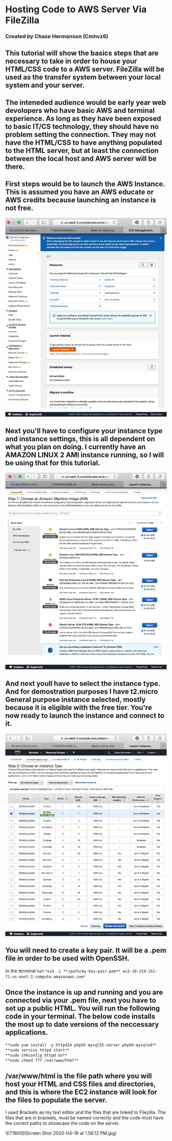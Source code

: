 # Hosting Code to AWS Server Via FileZilla
### Created by Chase Hermanson (Cmhvz6)

## This tutorial will show the basics steps that are necessary to take in order to house your HTML/CSS code to a AWS server. FileZilla will be used as the transfer system between your local system and your server.
## The inteneded audience would be early year web devolopers who have basic AWS and terminal experience. As long as they have been exposed to basic IT/CS technology, they should have no problem setting the connection. They may not have the HTML/CSS to have anything populated to the HTML server, but at least the connection between the local host and AWS server will be there.


## First steps would be to launch the AWS Instance. This is assumed you have an AWS educate or AWS credits because launching an instance is not free.


![IT1600](LaunchInstance.jpg)

## Next you'll have to configure your instance type and instance settings, this is all dependent on what you plan on doing. I currently have an AMAZON LINUX 2 AMI instance running, so I will be using that for this tutorial.

![IT1600](SelectType.jpg)

## And next youll have to select the instance type. And for demostration purposes I have t2.micro General purpose instance selected, mostly because it is eligible with the free tier. You're now ready to launch the instance and connect to it.

![IT1600](Settings.jpg)

## You will need to create a key pair. It will be a .pem file in order to be used with OpenSSH.

In the terminal run ``` *ssh -i **/path/my-key-pair.pem** ec2-18-219-151-71.us-east-2.compute.amazonaws.com* ```


## Once the instance is up and running and you are connected via your .pem file, next you have to set up a public HTML. You will run the following code in your terminal. The below code installs the most up to date versions of the neccessary applications.

```
**sudo yum install -y httpd24 php56 mysql55-server php56-mysqlnd**
**sudo service httpd start**
**sudo chkconfig httpd on**
**sudo chmod 777 /var/www/html**
```

## /var/www/html is the file path where you will host your HTML and CSS files and directories, and this is where the EC2 instance will look for the files to populate the server.


I used Brackets as my text editor and the files that are linked to Filezilla. The files that are in brackets, must be named correctly and the code must have the correct paths to showcase the code on the server.

![IT1600](Screen Shot 2020-04-19 at 1.56.12 PM.jpg)



